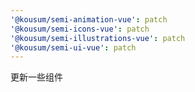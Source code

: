 ```yaml
---
'@kousum/semi-animation-vue': patch
'@kousum/semi-icons-vue': patch
'@kousum/semi-illustrations-vue': patch
'@kousum/semi-ui-vue': patch
---
```


更新一些组件

